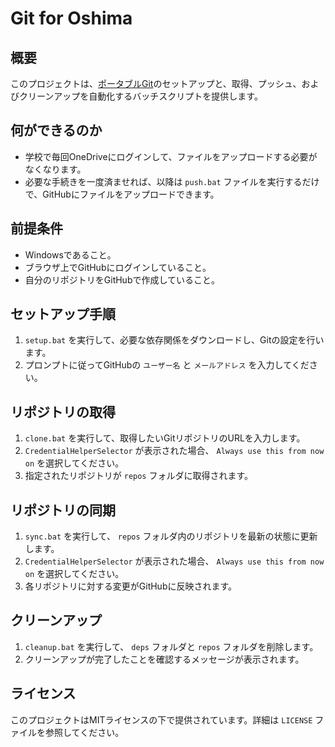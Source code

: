 # Git for Oshima

## 概要
このプロジェクトは、[ポータブルGit](https://git-scm.com/downloads/win)のセットアップと、取得、プッシュ、およびクリーンアップを自動化するバッチスクリプトを提供します。

## 何ができるのか
- 学校で毎回OneDriveにログインして、ファイルをアップロードする必要がなくなります。
- 必要な手続きを一度済ませれば、以降は `push.bat` ファイルを実行するだけで、GitHubにファイルをアップロードできます。

## 前提条件
- Windowsであること。
- ブラウザ上でGitHubにログインしていること。
- 自分のリポジトリをGitHubで作成していること。

## セットアップ手順
1. `setup.bat` を実行して、必要な依存関係をダウンロードし、Gitの設定を行います。
2. プロンプトに従ってGitHubの `ユーザー名` と `メールアドレス` を入力してください。

## リポジトリの取得
1. `clone.bat` を実行して、取得したいGitリポジトリのURLを入力します。
2. `CredentialHelperSelector` が表示された場合、 `Always use this from now on` を選択してください。
3. 指定されたリポジトリが `repos` フォルダに取得されます。

## リポジトリの同期
1. `sync.bat` を実行して、 `repos` フォルダ内のリポジトリを最新の状態に更新します。
2. `CredentialHelperSelector` が表示された場合、 `Always use this from now on` を選択してください。
3. 各リポジトリに対する変更がGitHubに反映されます。

## クリーンアップ
1. `cleanup.bat` を実行して、 `deps` フォルダと `repos` フォルダを削除します。
2. クリーンアップが完了したことを確認するメッセージが表示されます。

## ライセンス
このプロジェクトはMITライセンスの下で提供されています。詳細は `LICENSE` ファイルを参照してください。